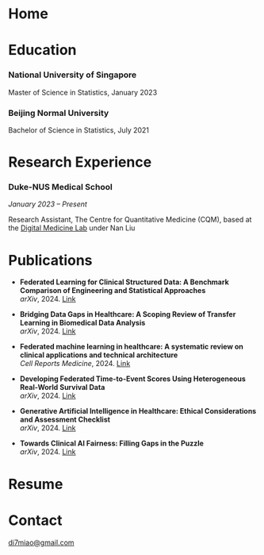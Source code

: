 # Home

# Education
### National University of Singapore
Master of Science in Statistics, January 2023
### Beijing Normal University
Bachelor of Science in Statistics, July 2021



# Research Experience
### Duke-NUS Medical School

*January 2023 – Present*

Research Assistant, The Centre for Quantitative Medicine (CQM), based at the [Digital Medicine Lab](https://blog.nus.edu.sg/liunan/) under Nan Liu


# Publications

- **Federated Learning for Clinical Structured Data: A Benchmark Comparison of Engineering and Statistical Approaches**  
_arXiv_, 2024. [Link](https://arxiv.org/abs/2311.03417)

- **Bridging Data Gaps in Healthcare: A Scoping Review of Transfer Learning in Biomedical Data Analysis**  
_arXiv_, 2024. [Link](https://arxiv.org/abs/2407.11034)

- **Federated machine learning in healthcare: A systematic review on clinical applications and technical architecture**  
  _Cell Reports Medicine_, 2024. [Link](https://www.cell.com/cell-reports-medicine/fulltext/S2666-3791(24)00042-9)

- **Developing Federated Time-to-Event Scores Using Heterogeneous Real-World Survival Data**  
_arXiv_, 2024. [Link](https://arxiv.org/abs/2403.05229)

- **Generative Artificial Intelligence in Healthcare: Ethical Considerations and Assessment Checklist**  
_arXiv_, 2024. [Link](https://arxiv.org/abs/2311.02107)

- **Towards Clinical AI Fairness: Filling Gaps in the Puzzle**  
_arXiv_, 2024. [Link](https://arxiv.org/abs/2405.17921)


# Resume

# Contact

[di7miao@gmail.com](mailto:di7miao@gmail.com)

